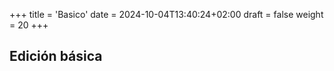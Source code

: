 +++
title = 'Basico'
date = 2024-10-04T13:40:24+02:00
draft = false
weight = 20
+++

## Edición básica
